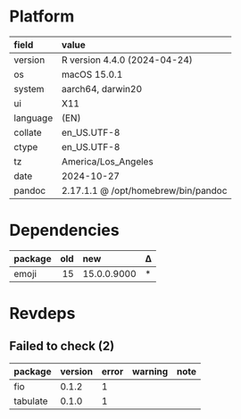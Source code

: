 # Platform

|field    |value                               |
|:--------|:-----------------------------------|
|version  |R version 4.4.0 (2024-04-24)        |
|os       |macOS 15.0.1                        |
|system   |aarch64, darwin20                   |
|ui       |X11                                 |
|language |(EN)                                |
|collate  |en_US.UTF-8                         |
|ctype    |en_US.UTF-8                         |
|tz       |America/Los_Angeles                 |
|date     |2024-10-27                          |
|pandoc   |2.17.1.1 @ /opt/homebrew/bin/pandoc |

# Dependencies

|package | old|new         |Δ  |
|:-------|---:|:-----------|:--|
|emoji   |  15|15.0.0.9000 |*  |

# Revdeps

## Failed to check (2)

|package  |version |error |warning |note |
|:--------|:-------|:-----|:-------|:----|
|fio      |0.1.2   |1     |        |     |
|tabulate |0.1.0   |1     |        |     |

